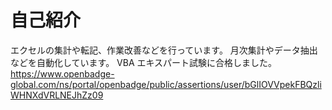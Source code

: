 # 自己紹介
エクセルの集計や転記、作業改善などを行っています。
月次集計やデータ抽出などを自動化しています。
VBA エキスパート試験に合格しました。https://www.openbadge-global.com/ns/portal/openbadge/public/assertions/user/bGlIOVVpekFBQzliWHNXdVRLNEJhZz09
